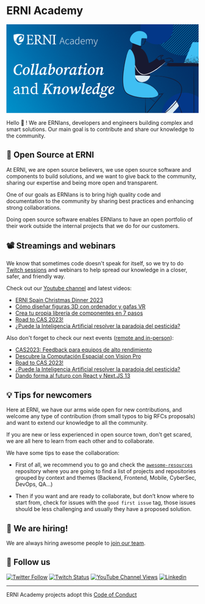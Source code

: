 # ERNI Academy

[![ERNI Academy Social Banner](/assets/erni-social-banner-github.png)](https://betterask.erni)

Hello 👋 ! We are ERNIans, developers and engineers building complex and smart solutions. Our main goal is to contribute and share our knowledge to the community.

## 🌈 Open Source at ERNI

At ERNI, we are open source believers, we use open source software and components to build solutions, and we want to give back to the community, sharing our expertise and being more open and transparent.

One of our goals as ERNIans is to bring high quality code and documentation to the community by sharing best practices and enhancing strong collaborations.

Doing open source software enables ERNIans to have an open portfolio of their work outside the internal projects that we do for our customers.

## 📽 Streamings and webinars

We know that sometimes code doesn't speak for itself, so we try to do [Twitch sessions](https://www.twitch.tv/erni_academy) and webinars to help spread our knowledge in a closer, safer, and friendly way.

Check out our [Youtube channel](https://www.youtube.com/channel/UCkdDcxjml85-Ydn7Dc577WQ/featured) and latest videos:

<!-- YOUTUBE-VIDEOS-LIST:START -->
- [ERNI Spain Christmas Dinner 2023](https://www.youtube.com/watch?v=o3X7cziiI_s)
- [Cómo diseñar figuras 3D con ordenador y gafas VR](https://www.youtube.com/watch?v=8TSYBHsnkwI)
- [Crea tu propia librería de componentes en 7 pasos](https://www.youtube.com/watch?v=tVf73xUHlGA)
- [Road to CAS 2023!](https://www.youtube.com/watch?v=69dvu9NYVUU)
- [¿Puede la Inteligencia Artificial resolver la paradoja del pesticida?](https://www.youtube.com/watch?v=mTsX18QJtGQ)
<!-- YOUTUBE-VIDEOS-LIST:END -->

Also don't forget to check our next events ([remote and in-person](https://www.eventbrite.es/o/erni-30130841744)):

<!-- EVENTBRITE-EVENTS-LIST:START -->
- [CAS2023: Feedback para equipos de alto rendimiento](https://www.eventbrite.es/e/registro-cas2023-feedback-para-equipos-de-alto-rendimiento-792967456007)
- [Descubre la Computación Espacial con Vision Pro](https://www.eventbrite.es/e/registro-descubre-la-computacion-espacial-con-vision-pro-768244388647)
- [Road to CAS 2023!](https://www.eventbrite.es/e/registro-road-to-cas-2023-759665699557)
- [¿Puede la Inteligencia Artificial resolver la paradoja del pesticida?](https://www.eventbrite.es/e/registro-puede-la-inteligencia-artificial-resolver-la-paradoja-del-pesticida-740707735777)
- [Dando forma al futuro con React y Next.JS 13](https://www.eventbrite.es/e/registro-dando-forma-al-futuro-con-react-y-nextjs-13-740890321897)
<!-- EVENTBRITE-EVENTS-LIST:END -->

## 💡 Tips for newcomers

Here at ERNI, we have our arms wide open for new contributions, and welcome any type of contribution (from small typos to big RFCs proposals) and want to extend our knowledge to all the community.

If you are new or less experienced in open source town, don't get scared, we are all here to learn from each other and to collaborate.

We have some tips to ease the collaboration:

- First of all, we recommend you to go and check the [`awesome-resources`](https://github.com/ERNI-Academy/awesome-resources) repository where you are going to find a list of projects and repositories grouped by context and themes (Backend, Frontend, Mobile, CyberSec, DevOps, QA…)

- Then if you want and are ready to collaborate, but don’t know where to start from, check for issues with the `good first issue` tag, those issues should be less challenging and usually they have a proposed solution.

## 🚀 We are hiring!

We are always hiring awesome people to [join our team](https://www.betterask.erni/all-jobs/).

## 🍿 Follow us

[![Twitter Follow](https://img.shields.io/twitter/follow/ERNI?style=social)](https://www.twitter.com/ERNI)
[![Twitch Status](https://img.shields.io/twitch/status/erni_academy?label=ERNI%20Academy&style=social)](https://www.twitch.tv/erni_academy)
[![YouTube Channel Views](https://img.shields.io/youtube/channel/views/UCkdDcxjml85-Ydn7Dc577WQ?label=ERNI%20Academy&style=social)](https://www.youtube.com/channel/UCkdDcxjml85-Ydn7Dc577WQ)
[![Linkedin](https://img.shields.io/badge/linkedin-31k-green?style=social&logo=Linkedin)](https://www.linkedin.com/company/erni)

---

ERNI Academy projects adopt this [Code of Conduct](https://github.com/ERNI-Academy/awesome-resources/blob/main/CODE_OF_CONDUCT.md)
